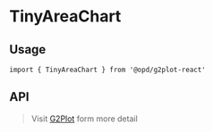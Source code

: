 # TinyAreaChart

## Usage

```tsx | pure
import { TinyAreaChart } from '@opd/g2plot-react'
```

## API

<API id="TinyAreaChart"></API>

> Visit [G2Plot](https://g2plot.antv.antgroup.com/api/plot-api) form more detail
